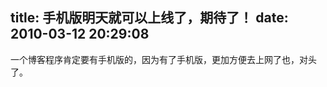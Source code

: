 title: 手机版明天就可以上线了，期待了！
date: 2010-03-12 20:29:08
---

<p>
	一个博客程序肯定要有手机版的，因为有了手机版，更加方便去上网了也，对头了。</p>